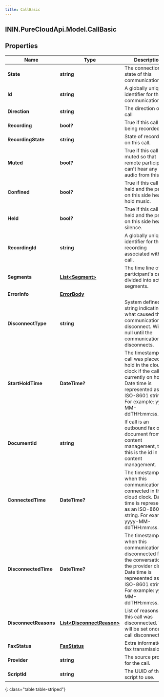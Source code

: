 ```yaml
---
title: CallBasic
---
```

## ININ.PureCloudApi.Model.CallBasic

## Properties

|Name | Type | Description | Notes|
|------------ | ------------- | ------------- | -------------|
| **State** | **string** | The connection state of this communication. | [optional] |
| **Id** | **string** | A globally unique identifier for this communication. | [optional] |
| **Direction** | **string** | The direction of the call | [optional] |
| **Recording** | **bool?** | True if this call is being recorded. | [optional] |
| **RecordingState** | **string** | State of recording on this call. | [optional] |
| **Muted** | **bool?** | True if this call is muted so that remote participants can&#39;t hear any audio from this end. | [optional] |
| **Confined** | **bool?** | True if this call is held and the person on this side hears hold music. | [optional] |
| **Held** | **bool?** | True if this call is held and the person on this side hears silence. | [optional] |
| **RecordingId** | **string** | A globally unique identifier for the recording associated with this call. | [optional] |
| **Segments** | [**List&lt;Segment&gt;**](Segment.html) | The time line of the participant&#39;s call, divided into activity segments. | [optional] |
| **ErrorInfo** | [**ErrorBody**](ErrorBody.html) |  | [optional] |
| **DisconnectType** | **string** | System defined string indicating what caused the communication to disconnect. Will be null until the communication disconnects. | [optional] |
| **StartHoldTime** | **DateTime?** | The timestamp the call was placed on hold in the cloud clock if the call is currently on hold. Date time is represented as an ISO-8601 string. For example: yyyy-MM-ddTHH:mm:ss.SSSZ | [optional] |
| **DocumentId** | **string** | If call is an outbound fax of a document from content management, then this is the id in content management. | [optional] |
| **ConnectedTime** | **DateTime?** | The timestamp when this communication was connected in the cloud clock. Date time is represented as an ISO-8601 string. For example: yyyy-MM-ddTHH:mm:ss.SSSZ | [optional] |
| **DisconnectedTime** | **DateTime?** | The timestamp when this communication disconnected from the conversation in the provider clock. Date time is represented as an ISO-8601 string. For example: yyyy-MM-ddTHH:mm:ss.SSSZ | [optional] |
| **DisconnectReasons** | [**List&lt;DisconnectReason&gt;**](DisconnectReason.html) | List of reasons that this call was disconnected. This will be set once the call disconnects. | [optional] |
| **FaxStatus** | [**FaxStatus**](FaxStatus.html) | Extra information on fax transmission. | [optional] |
| **Provider** | **string** | The source provider for the call. | [optional] |
| **ScriptId** | **string** | The UUID of the script to use. | [optional] |
{: class="table table-striped"}


